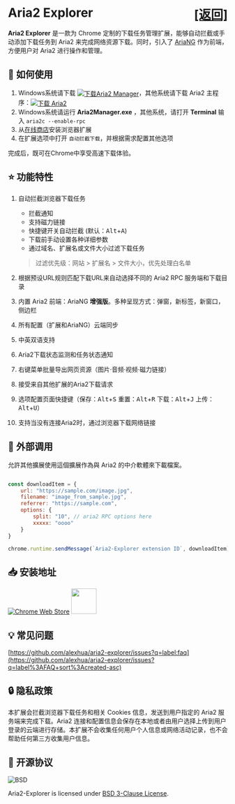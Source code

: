 # Aria2 Explorer <span style="float:right">[[返回]](README.md)</span>

**Aria2 Explorer** 是一款为 Chrome 定制的下载任务管理扩展，能够自动拦截或手动添加下载任务到 Aria2 来完成网络资源下载。同时，引入了 [AriaNG](https://www.github.com/mayswind/AriaNg/) 作为前端，方便用户对 Aria2 进行操作和管理。

## 📑 如何使用

1. Windows系统请下载 <span style="vertical-align:middle;">[![下载Aria2 Manager](https://img.shields.io/github/downloads/alexhua/aria2-manager/total?color=blue&label=Aria2%20Manager)](https://github.com/alexhua/aria2-manager/)</span>，其他系统请下载 Aria2 主程序：<span style="vertical-align:middle;">[![下载 Aria2](https://img.shields.io/github/downloads/aria2/aria2/total?color=blue&label=Aria2)](https://github.com/aria2/aria2/releases)</span>
2. Windows系统请运行 **Aria2Manager.exe** ，其他系统，请打开 **Terminal** 输入 `aria2c --enable-rpc`
3. 从[在线商店](#-安装地址)安装浏览器扩展
4. 在扩展选项中打开 `自动拦截下载`，并根据需求配置其他选项

完成后，既可在Chrome中享受高速下载体验。

## ⭐ 功能特性

1. 自动拦截浏览器下载任务

    - 拦截通知
    - 支持磁力链接
    - 快捷键开关自动拦截 (默认：<kbd>Alt</kbd>+<kbd>A</kbd>)
    - 下载前手动设置各种详细参数
    - 通过域名、扩展名或文件大小过滤下载任务
    > 过滤优先级：网站 > 扩展名 > 文件大小，优先处理白名单

2. 根据预设URL规则匹配下载URL来自动选择不同的 Aria2 RPC 服务端和下载目录

3. 内置 Aria2 前端：AriaNG **增强版**。多种呈现方式：弹窗，新标签，新窗口，侧边栏

4. 所有配置（扩展和AriaNG）云端同步

5. 中英双语支持

6. Aria2下载状态监测和任务状态通知

7. 右键菜单批量导出网页资源（图片·音频·视频·磁力链接）

8. 接受来自其他扩展的Aria2下载请求

9. 选项配置页面快捷键（保存：<kbd>Alt</kbd>+<kbd>S</kbd> 重置：<kbd>Alt</kbd>+<kbd>R</kbd> 下载：<kbd>Alt</kbd>+<kbd>J</kbd> 上传：<kbd>Alt</kbd>+<kbd>U</kbd>）

10. 支持当没有连接Aria2时，通过浏览器下载网络链接

## 🧩 外部调用

允許其他擴展使用這個擴展作為與 Aria2 的中介軟體來下載檔案。  

```js

const downloadItem = {
    url: "https://sample.com/image.jpg",
    filename: "image_from_sample.jpg",
    referrer: "https://sample.com",
    options: { 
        split: "10", // aria2 RPC options here
        xxxxx: "oooo"
    }
}

chrome.runtime.sendMessage(`Aria2-Explorer extension ID`, downloadItem)

```

## 📥 安装地址

[![Chrome Web Store](https://developer.chrome.com/static/docs/webstore/branding/image/UV4C4ybeBTsZt43U4xis.png)](https://chrome.google.com/webstore/detail/mpkodccbngfoacfalldjimigbofkhgjn "Aria2 Explorer")
[<img src="https://get.microsoft.com/images/zh-cn%20light.svg" height=58 >](https://microsoftedge.microsoft.com/addons/detail/jjfgljkjddpcpfapejfkelkbjbehagbh "Aria2 Explorer")

## 💡 常见问题

[https://github.com/alexhua/aria2-explorer/issues?q=label:faq](https://github.com/alexhua/aria2-explorer/issues?q=label%3AFAQ+sort%3Acreated-asc)

## 🔒 隐私政策

本扩展会拦截浏览器下载任务和相关 Cookies 信息，发送到用户指定的 Aria2 服务端来完成下载。Aria2 连接和配置信息会保存在本地或者由用户选择上传到用户登录的云端进行存储。本扩展不会收集任何用户个人信息或网络活动记录，也不会帮助任何第三方收集用户信息。

## 📜 开源协议

![BSD](https://i0.wp.com/opensource.org/wp-content/uploads/2006/07/OSI_Approved_License.png?w=90&ssl=1)

Aria2-Explorer is licensed under [BSD 3-Clause License](https://opensource.org/license/bsd-3-clause/).
